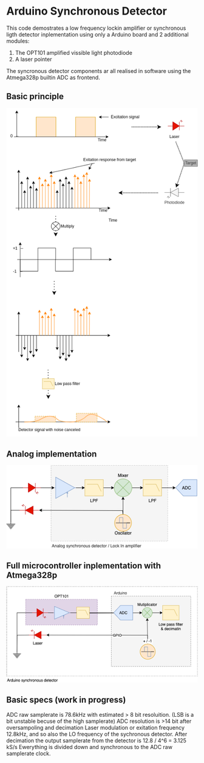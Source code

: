 # Arduino Synchronous Detector

This code demostrates a low frequency lockin amplifier or synchronous ligth detector inplementation using only a Arduino board and 2 additional modules: 
  1. The OPT101 amplified vissible light photodiode 
  2. A laser pointer 
  
The syncronous detector components ar all realised in software 
using the Atmega328p builtin ADC as frontend.


## Basic principle

![Basic principle](specs/lockin_detector-Signals.drawio.png)


## Analog implementation
![Analog Synchronous detector](specs/Analog_detector.png)


## Full microcontroller inplementation with Atmega328p
![Arduino Synchronous detector](specs/Arduino_detector.png)


##  Basic specs (work in progress)
ADC raw samplerate is 78.6kHz with estimated > 8 bit resoluition. 
(LSB is a bit unstable becuse of the high samplerate)
ADC resolution is >14 bit after oversampoling and decimation
Laser modulation or exitation frequency 12.8kHz, and so also the LO frequency of the sychronous detector.
After decimation the output samplerate from the detector is 12.8 / 4^6 = 3.125 kS/s
Ewerything is divided down and synchronous to the ADC raw samplerate clock.
  
  

